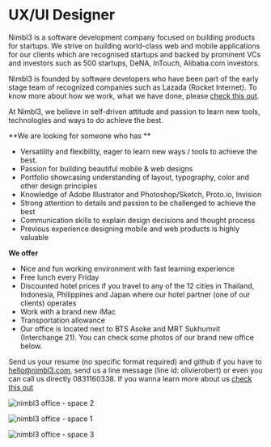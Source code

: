 UX/UI Designer
================
Nimbl3 is a software development company focused on building products for startups. We strive on building world-class web and mobile applications for our clients which are recognised startups and backed by prominent VCs and investors such as 500 startups, DeNA, InTouch, Alibaba.com investors.

Nimbl3 is founded by software developers who have been part of the early stage team of recognized companies such as Lazada (Rocket Internet). To know more about how we work, what we have done, please [check this out].

At Nimbl3, we believe in self-driven attitude and passion to learn new tools, technologies and ways to do achieve the best.

**We are looking for someone who has **
- Versatility and flexibility, eager to learn new ways / tools to achieve the best.
- Passion for building beautiful mobile & web designs 
- Portfolio showcasing understanding of layout, typography, color and other design principles 
- Knowledge of Adobe Illustrator and Photoshop/Sketch, Proto.io, Invision
- Strong attention to details and passion to be challenged to achieve the best 
- Communication skills to explain design decisions and thought process 
- Previous experience designing mobile and web products is highly valuable

**We offer**
- Nice and fun working environment with fast learning experience
- Free lunch every Friday
- Discounted hotel prices if you travel to any of the 12 cities in Thailand, Indonesia, Philippines and Japan where our hotel partner (one of our clients) operates
- Work with a brand new iMac
- Transportation allowance
- Our office is located next to BTS Asoke and MRT Sukhumvit (Interchange 21). You can check some photos of our brand new office below.

Send us your resume (no specific format required) and github if you have to [hello@nimbl3.com], send us a line message (line id: olivierobert) or even you can call us directly 0831160338. If you wanna learn more about us [check this out]

![nimbl3 office - space 2](https://s3-ap-southeast-1.amazonaws.com/nimbl3-web-resources/images/office/photo-02.jpg)

![nimbl3 office - space 1](https://s3-ap-southeast-1.amazonaws.com/nimbl3-web-resources/images/office/photo-01.jpg)

![nimbl3 office - space 3](https://s3-ap-southeast-1.amazonaws.com/nimbl3-web-resources/images/office/photo-03.jpg)

[hello@nimbl3.com]:mailto:hello@nimbl3.com
[check this out]:https://github.com/nimbl3/our-team



